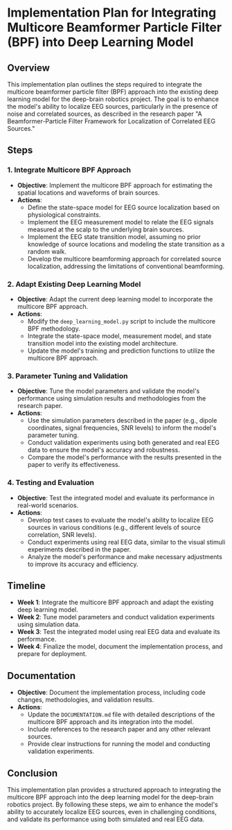 # Implementation Plan for Integrating Multicore Beamformer Particle Filter (BPF) into Deep Learning Model

## Overview
This implementation plan outlines the steps required to integrate the multicore beamformer particle filter (BPF) approach into the existing deep learning model for the deep-brain robotics project. The goal is to enhance the model's ability to localize EEG sources, particularly in the presence of noise and correlated sources, as described in the research paper "A Beamformer-Particle Filter Framework for Localization of Correlated EEG Sources."

## Steps

### 1. Integrate Multicore BPF Approach
- **Objective**: Implement the multicore BPF approach for estimating the spatial locations and waveforms of brain sources.
- **Actions**:
  - Define the state-space model for EEG source localization based on physiological constraints.
  - Implement the EEG measurement model to relate the EEG signals measured at the scalp to the underlying brain sources.
  - Implement the EEG state transition model, assuming no prior knowledge of source locations and modeling the state transition as a random walk.
  - Develop the multicore beamforming approach for correlated source localization, addressing the limitations of conventional beamforming.

### 2. Adapt Existing Deep Learning Model
- **Objective**: Adapt the current deep learning model to incorporate the multicore BPF approach.
- **Actions**:
  - Modify the `deep_learning_model.py` script to include the multicore BPF methodology.
  - Integrate the state-space model, measurement model, and state transition model into the existing model architecture.
  - Update the model's training and prediction functions to utilize the multicore BPF approach.

### 3. Parameter Tuning and Validation
- **Objective**: Tune the model parameters and validate the model's performance using simulation results and methodologies from the research paper.
- **Actions**:
  - Use the simulation parameters described in the paper (e.g., dipole coordinates, signal frequencies, SNR levels) to inform the model's parameter tuning.
  - Conduct validation experiments using both generated and real EEG data to ensure the model's accuracy and robustness.
  - Compare the model's performance with the results presented in the paper to verify its effectiveness.

### 4. Testing and Evaluation
- **Objective**: Test the integrated model and evaluate its performance in real-world scenarios.
- **Actions**:
  - Develop test cases to evaluate the model's ability to localize EEG sources in various conditions (e.g., different levels of source correlation, SNR levels).
  - Conduct experiments using real EEG data, similar to the visual stimuli experiments described in the paper.
  - Analyze the model's performance and make necessary adjustments to improve its accuracy and efficiency.

## Timeline
- **Week 1**: Integrate the multicore BPF approach and adapt the existing deep learning model.
- **Week 2**: Tune model parameters and conduct validation experiments using simulation data.
- **Week 3**: Test the integrated model using real EEG data and evaluate its performance.
- **Week 4**: Finalize the model, document the implementation process, and prepare for deployment.

## Documentation
- **Objective**: Document the implementation process, including code changes, methodologies, and validation results.
- **Actions**:
  - Update the `DOCUMENTATION.md` file with detailed descriptions of the multicore BPF approach and its integration into the model.
  - Include references to the research paper and any other relevant sources.
  - Provide clear instructions for running the model and conducting validation experiments.

## Conclusion
This implementation plan provides a structured approach to integrating the multicore BPF approach into the deep learning model for the deep-brain robotics project. By following these steps, we aim to enhance the model's ability to accurately localize EEG sources, even in challenging conditions, and validate its performance using both simulated and real EEG data.
